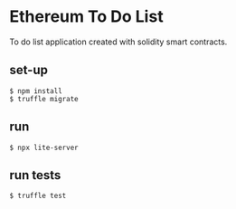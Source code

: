# Ethereum To Do List
To do list application created with solidity smart contracts.

## set-up

```
$ npm install
$ truffle migrate
```

## run

```
$ npx lite-server
```

## run tests

```
$ truffle test
```
